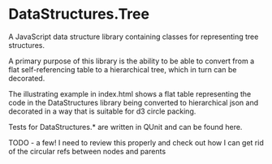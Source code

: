 DataStructures.Tree
===================

A JavaScript data structure library containing classes for representing tree structures.  

A primary purpose of this library is the ability to be able to convert from a flat self-referencing table to a hierarchical tree, which in turn can be decorated.

The illustrating example in index.html shows a flat table representing the code in the DataStructures library being converted to hierarchical json and decorated in a way that is suitable for d3 circle packing.

Tests for DataStructures.* are written in QUnit and can be found here.

TODO - a few!  I need to review this properly and check out how I can get rid of the circular refs between nodes and parents
